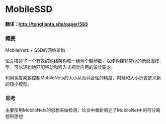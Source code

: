# MobileSSD

#### 翻译：http://tongtianta.site/paper/583

### 概要

MobileNets + SSD的网络架构

论文描述了一个有效的网络架构和一组两个超参数，以便构建非常小的低延迟模型，可以轻松地匹配移动和嵌入式视觉应用的设计要求．

利用宽度乘数控制MobileNets的大小从而以合理的精度，时延和大小折衷定义新的较小模型。



### 思考

主要使用MobileNets的思想来做检测，论文中重新阐述了MobileNet中的可分离卷积思想

